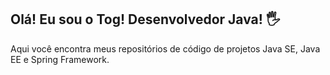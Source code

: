 ## Olá! Eu sou o Tog! Desenvolvedor Java! 🖐️

Aqui você encontra meus repositórios de código de projetos Java SE, Java EE e Spring Framework.
